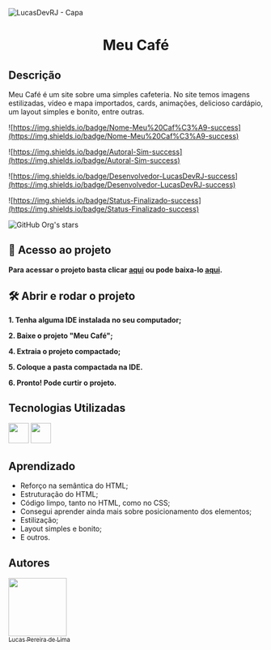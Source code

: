 ![LucasDevRJ - Capa](https://user-images.githubusercontent.com/95040236/147415952-3be56c26-f85d-4489-bb6b-e32128ac7ce3.png)

<h1 align="center">Meu Café</h1>

## Descrição

<p>Meu Café é um site sobre uma simples cafeteria. No site temos imagens estilizadas, vídeo e mapa importados, cards, animações, delicioso cardápio, um layout simples e bonito, entre outras.</p>

![https://img.shields.io/badge/Nome-Meu%20Caf%C3%A9-success](https://img.shields.io/badge/Nome-Meu%20Caf%C3%A9-success)

![https://img.shields.io/badge/Autoral-Sim-success](https://img.shields.io/badge/Autoral-Sim-success)

![https://img.shields.io/badge/Desenvolvedor-LucasDevRJ-success](https://img.shields.io/badge/Desenvolvedor-LucasDevRJ-success)

![https://img.shields.io/badge/Status-Finalizado-success](https://img.shields.io/badge/Status-Finalizado-success)

![GitHub Org's stars](https://img.shields.io/github/stars/camilafernanda?style=social)

## 📁 Acesso ao projeto

**Para acessar o projeto basta clicar <a href="http://meu-cafe.vercel.app/">aqui</a> ou pode baixa-lo <a href="https://github.com/LucasDevRJ/meu-cafe/archive/refs/heads/main.zip">aqui</a>.**

## 🛠️ Abrir e rodar o projeto

**1. Tenha alguma IDE instalada no seu computador;**

**2. Baixe o projeto "Meu Café";**

**4. Extraia o projeto compactado;**

**5. Coloque a pasta compactada na IDE.**

**6. Pronto! Pode curtir o projeto.**

## Tecnologias Utilizadas
<img src="https://cdn.jsdelivr.net/gh/devicons/devicon/icons/html5/html5-original.svg" width="40" height="40"/> 
<img src="https://cdn.jsdelivr.net/gh/devicons/devicon/icons/css3/css3-original.svg" width="40" height="40" /> 

## Aprendizado

* Reforço na semântica do HTML;
* Estruturação do HTML;
* Código limpo, tanto no HTML, como no CSS;
* Consegui aprender ainda mais sobre posicionamento dos elementos;
* Estilização;
* Layout simples e bonito;
* E outros.

## Autores

[<img src="https://avatars.githubusercontent.com/u/95040236?v=4" width=115><br><sub>Lucas Pereira de Lima</sub>](https://github.com/LucasDevRJ)
